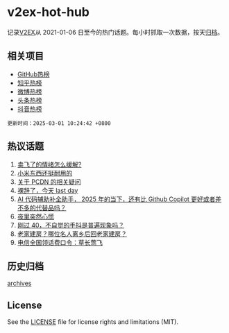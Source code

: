 # v2ex-hot-hub

 记录[V2EX](https://www.v2ex.com/)从 2021-01-06 日至今的热门话题。每小时抓取一次数据，按天[归档](archives)。
 
 ## 相关项目

- [GitHub热榜](https://github.com/lonnyzhang423/github-hot-hub)
- [知乎热榜](https://github.com/lonnyzhang423/zhihu-hot-hub)
- [微博热榜](https://github.com/lonnyzhang423/weibo-hot-hub)
- [头条热榜](https://github.com/lonnyzhang423/toutiao-hot-hub)
- [抖音热榜](https://github.com/lonnyzhang423/douyin-hot-hub)


 `更新时间：2025-03-01 10:24:42 +0800`

## 热议话题

1. [卖飞了的情绪怎么缓解?](https://www.v2ex.com/t/1114843)
1. [小米东西还挺耐用的](https://www.v2ex.com/t/1114903)
1. [关于 PCDN 的相关疑问](https://www.v2ex.com/t/1114850)
1. [裸辞了，今天 last day](https://www.v2ex.com/t/1114935)
1. [AI 代码辅助补全助手， 2025 年的当下，还有比 Github Copilot 更好或者差不多的代替品吗？](https://www.v2ex.com/t/1114827)
1. [夜里突然心慌](https://www.v2ex.com/t/1114831)
1. [刚过 40，不自觉的手抖是普遍现象吗？](https://www.v2ex.com/t/1114845)
1. [老家建房？哪位名人离乡后回老家建房？](https://www.v2ex.com/t/1114881)
1. [电信全国领话费口令：草长莺飞](https://www.v2ex.com/t/1114890)

## 历史归档

[archives](archives)

## License

See the [LICENSE](LICENSE) file for license rights and limitations (MIT).
